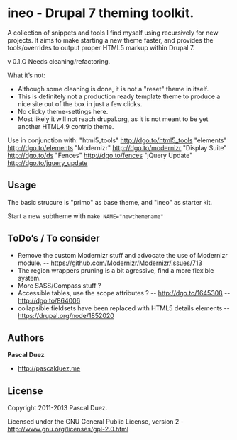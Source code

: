 ineo - Drupal 7 theming toolkit.
================================

A collection of snippets and tools I find myself using recursively for new projects.
It aims to make starting a new theme faster, and provides the tools/overrides to output proper HTML5 markup within Drupal 7.

v 0.1.O Needs cleaning/refactoring.

What it’s not:
- Although some cleaning is done, it is not a "reset" theme in itself.
- This is definitely not a production ready template theme to produce a nice site out of the box in just a few clicks.
- No clicky theme-settings here.
- Most likely it will not reach drupal.org, as it is not meant to be yet another HTML4.9 contrib theme.

Use in conjunction with:
"html5_tools" http://dgo.to/html5_tools
"elements" http://dgo.to/elements
"Modernizr" http://dgo.to/modernizr
"Display Suite" http://dgo.to/ds
"Fences" http://dgo.to/fences
"jQuery Update" http://dgo.to/jquery_update


Usage
-----

The basic strucure is "primo" as base theme, and "ineo" as starter kit.

Start a new subtheme with `make NAME="newthemename"`


ToDo’s / To consider
--------------------

- Remove the custom Modernizr stuff and advocate the use of Modernizr module.
-- https://github.com/Modernizr/Modernizr/issues/713
- The region wrappers pruning is a bit agressive, find a more flexible system.
- More SASS/Compass stuff ?
- Accessible tables, use the scope attributes ?
-- http://dgo.to/1645308
-- http://dgo.to/864006
- collapsible fieldsets have been replaced with HTML5 details elements
-- https://drupal.org/node/1852020


Authors
-------

**Pascal Duez**

+ http://pascalduez.me


License
---------------------

Copyright 2011-2013 Pascal Duez.

Licensed under the GNU General Public License, version 2 - http://www.gnu.org/licenses/gpl-2.0.html
